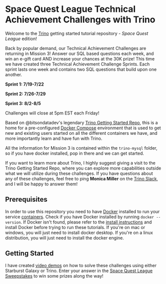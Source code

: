 # Space Quest League Technical Achievement Challenges with Trino

Welcome to the [Trino](https://trino.io/) getting started tutorial repository -
*Space Quest League* edition!

Back by popular demand, our Technical Achievement Challenges are returning in
Mission 3! Answer our SQL based questions each week, and win an e-gift card AND
increase your chances at the 30K prize! This time we have created three
Technical Achievement Challenge Sprints. Each sprint lasts one week and contains
two SQL questions that build upon one another.

**Sprint 1: 7/19-7/22**

**Sprint 2: 7/26-7/29**

**Sprint 3: 8/2-8/5**

Challenges will close at 5pm EST each Friday!

Based on @bitsondatadev's legendary [Trino Getting Started
Repo](https://github.com/bitsondatadev/trino-getting-started), this is a home
for a pre-configured [Docker Compose](https://docs.docker.com/compose/)
environment that is used to get new and existing users started on all the
different containers we have, and more importantly learn and have fun with
Trino.

All the information for Mission 3 is contained within the `trino-mysql` folder, so if
you have docker installed, pop in there and we can get started.

If you want to learn more about Trino, I highly suggest giving a visit to the
Trino Getting Started Repo, where you can explore more capabilities outside what
we will utilize during these challenges. If you have questions about any of
these challenges, feel free to ping **Monica Miller** on the [Trino
Slack](https://trino.io/slack.html), and I will be happy to answer them!

## Prerequisites

In order to use this repository you need to have
[Docker](https://www.docker.com/why-docker) installed to run your service
[containers](https://www.docker.com/why-docker). Check if you have Docker
installed by running `docker --version`. If Docker isn't found, please refer to
the [install instructions](https://docs.docker.com/engine/install/) and install
Docker before trying to run these tutorials. If you're on mac or windows, you
will just need to install docker desktop. If you're on a linux distribution, you
will just need to install the docker engine.

## Getting Started
I have created [video demos](https://www.starburst.io/info/technical-achievement-challenges/) on how to solve these challenges using either Starburst
Galaxy or Trino.  Enter your answer in the [Space Quest League
Sweepstakes](https://www.starburst.io/sweepstakes/) to win some prizes along the
way!


